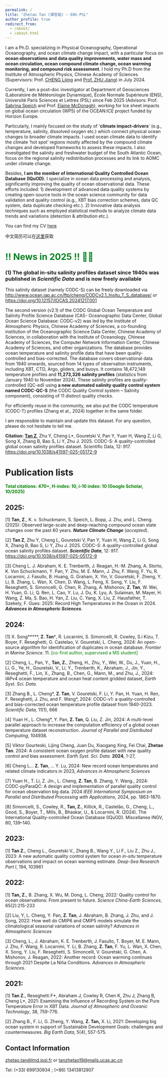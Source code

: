 ```yaml
---
permalink: /
title: "Zhetao Tan (谭哲韬) — ENS-PSL"
author_profile: true
redirect_from: 
  - /about/
  - /about.html
---
```


I am a Ph.D. specializing in Physical Oceanography, Operational Oceanography, and ocean climate change impact, with a particular focus on **ocean observations and data quality improvements, water mass and ocean circulation, ocean compound climate change, ocean warming monitoring, and compound risk assessment**. I hold my Ph.D from the Institute of Atmospheric Physics, Chinese Academy of Sciences (Supervisors: Prof. [CHENG Lijing](https://scholar.google.com/citations?user=XzerSxgAAAAJ&hl=en&oi=ao) and [Prof. ZHU Jiang](http://www.ocean.iap.ac.cn)) in July 2024. 

Currently, I am a post-doc investigator at Department of Geosciences (Laboratoire de Météorologie Dynamique), École Normale Supérieure (ENS), Université Paris Sciences et Lettres (PSL) since Feb 2025 (Advisors: Prof. [Sabrina Speich](https://scholar.google.com/citations?user=G0VWQsEAAAAJ&hl=en&oi=ao) and Prof. [Elaine McDonagh](https://scholar.google.com/citations?hl=en&user=MOA44_QAAAAJ&view_op=list_works&citft=1&email_for_op=tanzhetao19%40gmail.com&gmla=ANZ5fUMCfnT0QzegPfpwdSM8RTwmvgcly_vn8BGejH4rmU1Of-MumLFms-ETRhY1xK-ipXE4bAujtWHrnT0gHGX6x-TkNZ7TUvFCiLFUEWAQOK4MSt1sXRkUJ6zLnyMonkEvMv5ipIXvz7IwgQpC9FC-LUb8V0sQIJKnSLeJp8f4zcAxA7nGa3lv36445VhggyYrwLcJ3oDXHybZk9I6EU8X2xpDSXZFkpWaWQuR6K_9nQ1p)), working for Ice sheet impacts on global ocean circulation (WP5) of the OCEAN:ICE project funded by Horizon Europe.

Particularly, I mainly focused on the study of '**climate impact-drivers**' (e.g., temperature, salinity, dissolved oxygen etc.) which connect physical ocean changes to broader climate impacts. I used ocean climate data to identify the climate ‘hot spot’ regions mostly affected by the compound climate changes and developed frameworks to assess these impacts. I also investigated the salinity and freshwater budget of the South Atlantic Ocean, focus on the regional salinity redistribution processes and its link to AOMC under climate change.

Besides, **I am the member of International Quality Controlled Ocean Database (IQuOD).** I specialize in ocean data processing and analysis, significantly improving the quality of ocean observational data. These efforts included: 1) development of advanced data quality systems by creating open-source tools in the ocean science community for data validation and quality control (e.g., XBT bias correction schemes, data QC system, data duplicate checking etc.). 2) Innovative data analysis techniques such as employed statistical methods to analyze climate data trends and variations (detection & attribution etc.).



You can find my CV [here](./files/Zhetao-CV-English.pdf)

中文简历可以在[这里](./files/谭哲韬-学术中文简历.pdf)获取



# <span style="color:#058120;">!! News in 2025 !! 🐋🐋</span>

### (1) The global in-situ salinity profiles dataset since 1940s was published in *Scientific Data* and is now freely available

This salinity dataset (namely CODC-S) can be freely downloaded via http://www.ocean.iap.ac.cn/ftp/cheng/CODCv2.1_Insitu_T_S_database/ or https://doi.org/10.12157/IOCAS.20241217.001

The second version (v2.1) of the CODC Global Ocean Temperature and Salinity Profile Science Database (CAS- Oceanographic Data Center, Global Ocean Science Database: CODC-v2) was led by the Institute of Atmospheric Physics, Chinese Academy of Sciences, a co-founding institution of the Oceanographic Science Data Center, Chinese Academy of Sciences, in collaboration with the Institute of Oceanology, Chinese Academy of Sciences, the Computer Network Information Center, Chinese Academy of Sciences, and other organizations. The database provides ocean temperature and salinity profile data that have been quality-controlled and bias-corrected. The database covers observational data from 1940 onwards, sourced from 14 types of observation instruments, including XBT, CTD, Argo, gliders, and buoys. It contains 18,472,149 temperature profiles and **11,273,326 salinity profiles** (statistics from January 1940 to November 2024). These salinity profiles are quality-controlled (QC-ed) using **a new automated salinity quality control system named CODC-QC-S** (the CODC Quality Control system – Salinity component), consisting of 11 distinct quality checks.

For efficiently reuse in the community, we also put the CODC temperature (CODC-T) profiles (Zhang et al., 2024) together in the same folder.

I am responsible to maintain and update this dataset. For any question, please do not hesitate to tell me.

**Citation:** **<u>Tan Z</u>**, Zhu Y, Cheng L*, Gouretski V, Pan Y, Yuan H, Wang Z, Li G, Song X, Zhang B, Bao S, Li Y, Zhu J. 2025. CODC-S: A quality-controlled global ocean salinity profiles dataset. Scientific Data, 12: 917. https://doi.org/10.1038/s41597-025-05172-9



Publication lists
======

<span style="color:#008000;">**Total citations: 470+, H-index: 10, i-10 index: 10 (Google Scholar, 10/2025)**</span>

## 2025:

[1] **Tan, Z**., K. v. Schuckmann, S. Speich, L. Bopp, J. Zhu, and L. Cheng. (2025): Observed large-scale and deep-reaching compound ocean state changes over the past 60 years. ***Nature Climate Change*** (*accepted*).

[2] **Tan Z**, Zhu Y, Cheng L, Gouretski V, Pan Y, Yuan H, Wang Z, Li G, Song X, Zhang B, Bao S, Li Y, Zhu J. 2025. CODC-S: A quality-controlled global ocean salinity profiles dataset. ***Scientific Data***, 12: 917. https://doi.org/10.1038/s41597-025-05172-9

[3] Cheng L. J. Abraham, K. E. Trenberth, J. Reagan, H.-M. Zhang, A. Storto, K. Von Schuckmann, Y. Pan, Y. Zhu, M. E. Mann, J. Zhu, F. Wang, F. Yu, R. Locarnini, J. Fasullo, B. Huang, G. Graham, X. Yin, V. Gouretski, F. Zheng, Y. Li, B. Zhang, L. Wan, X. Chen, D. Wang, L. Feng, X. Song, Y. Liu, F. Reseghetti, S. Simoncelli, G. Chen, R. Zhang, A. Mishonov, **Z. Tan**, W. Wei, H. Yuan, G. Li, Q. Ren, L. Cao, Y. Lu, J. Du, K. Lyu, A. Sulaiman, M. Mayer, H. Wang, Z. Ma, S. Bao, H. Yan, Z. Liu, C. Yang, X. Liu, Z. Hausfather, T. Szekely, F. Gues: 2025: Record High Temperatures in the Ocean in 2024. ***Advances in Atmospheric Sciences***. 

## 2024:

[1] X. Song**†**, **Z. Tan**†, R. Locarnini, S. Simoncelli, R. Cowley, S.i Kizu, T. Boyer, F. Reseghetti, G. Castelao, V. Gouretski, L. Cheng, 2024: An open-source algorithm for identification of duplicates in ocean database. *Frontier in Marine Science*. 11. <span style="color:#008000;">[co-first author, supervised a MS student]</span>

[2] Cheng, L., Pan, Y., **Tan, Z.**, Zheng, H., Zhu, Y., Wei, W., Du, J., Yuan, H., Li, G., Ye, H., Gouretski, V., Li, Y., Trenberth, K., Abraham, J., Jin, Y., Reseghetti, F., Lin, X., Zhang, B., Chen, G., Mann, M., and Zhu, J., 2024: IAPv4 ocean temperature and ocean heat content gridded dataset, *Earth Syst. Sci. Data*.  

[3] Zhang B., L. Cheng*, **Z. Tan**, V. Gouretski, F. Li, Y. Pan, H. Yuan, H. Ren, F. Reseghetti, J. Zhu, and F. Wang*, 2024: CODC-v1: a quality-controlled and bias-corrected ocean temperature profile dataset from 1940-2023. *Scientific Data,* 11(1), 666

[4] Yuan H., L. Cheng*, Y. Pan, **Z. Tan**, Q. Liu, Z. Jin, 2024: A multi-level parallel approach to increase the computation efficiency of a global ocean temperature dataset reconstruction. *Journal of Parallel and Distributed Computing*, 104938.

[5] Viktor Gourteski, Lijing Cheng, Juan Du, Xiaogang Xing, Fei Chai, **Zhetao Tan**. 2024: A consistent ocean oxygen profile dataset with new quality control and bias assessment. *Earth Syst. Sci. Data.* **2024**, 1-27,

[6] Cheng L... **Z. Tan**, ... Y. Lu, 2024: New record ocean temperatures and related climate indicators in 2023, *Advances in Atmospheric Sciences*

[7] Yuan H., T. Li, Z. Jin., L. Cheng, **Z. Tan**, B. Zhang, Y. Wang., 2024: CODC-pyParaQC: A design and implementation of parallel quality control for ocean observation big data. 2024 *IEEE International Symposium on Parallel and Distributed Processing with Applications*, 2024, pp. 1863-1870.

[8] Simoncelli, S., Cowley, R., **Tan, Z.**, Killick, R., Castelão, G., Cheng, L., Good, S., Boyer, T., Mills, B., Bhaskar, U., & Locarnini, R. (2024). The International Quality-controlled Ocean Database (IQuOD). Miscellanea INGV, 80, 139–140. 

## 2023:

[1] **Tan Z.**, Cheng L., Gouretski V., Zhang B., Wang Y., Li F., Liu Z., Zhu J., 2023: A new automatic quality control system for ocean *in-situ* temperature observations and impact on ocean warming estimate. *Deep-Sea Research Part I*, 194, 103961

## 2022:

[1] **Tan, Z.**, B. Zhang, X. Wu, M. Dong, L. Cheng, 2022: Quality control for ocean observations: From present to future. *Science China-Earth Sciences*, 65(2):215-233 

[2] Liu, Y, L. Cheng, Y. Pan, **Z. Tan**, J. Abraham, B. Zhang, J. Zhu, and J. Song, 2022: How well do CMIP6 and CMIP5 models simulate the climatological seasonal variations of ocean salinity? *Advances in Atmospheric Sciences*

[3] Cheng, L., J. Abraham, K. E. Trenberth, J. Fasullo, T. Boyer, M. E. Mann, J. Zhu, F. Wang, R. Locarnini, Y. Li, B. Zhang, **Z. Tan**, F. Yu, L. Wan, X. Chen, X. Song, Y. Liu, F. Reseghetti, S. Simoncelli, V. Gouretski, G. Chen, A. Mishonov, J. Reagan, 2022: Another record: Ocean warming continues through 2021 Despite La Niña Conditions. *Advances in Atmospheric Sciences*.

## 2021:

[1] **Tan Z.**, Reseghetti F*, Abraham J, Cowley R, Chen K, Zhu J, Zhang B, Cheng L*, 2021: Examining the Influence of Recording System on the Pure Temperature Error in XBT Data. *Journal of Atmospheric and Oceanic Technology*, 38, 759-776. 

[2] Zhang B., F. Li, G. Zheng, Y. Wang, **Z. Tan,** X. Li, 2021: Developing big ocean system in support of Sustainable Development Goals: challenges and countermeasures. *Big Earth Data*, 5(4), 557-575.


Contact Information
------
[zhetao.tan@lmd.ipsl.fr](zhetao.tan@lmd.ipsl.fr)  or [tanzhetao19@mails.ucas.ac.cn](tanzhetao19@mails.ucas.ac.cn)

Tel: (+33) 699130934 ; (+86) 13413812907
